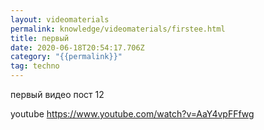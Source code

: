 ```yaml
---
layout: videomaterials
permalink: knowledge/videomaterials/firstee.html
title: первый
date: 2020-06-18T20:54:17.706Z
category: "{{permalink}}"
tag: techno
---
```

первый видео пост 12

youtube https://www.youtube.com/watch?v=AaY4vpFFfwg